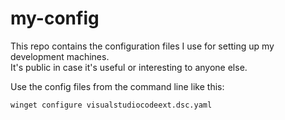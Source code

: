 # my-config

This repo contains the configuration files I use for setting up my development machines.  
It's public in case it's useful or interesting to anyone else.

Use the config files from the command line like this:

```ascii
winget configure visualstudiocodeext.dsc.yaml
```
